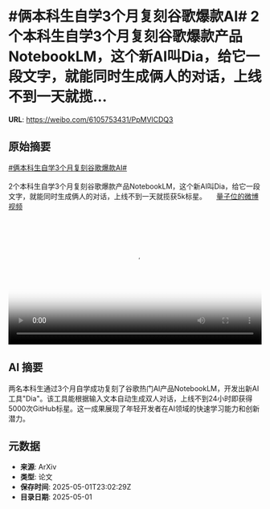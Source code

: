 # #俩本科生自学3个月复刻谷歌爆款AI# 2个本科生自学3个月复刻谷歌爆款产品NotebookLM，这个新AI叫Dia，给它一段文字，就能同时生成俩人的对话，上线不到一天就揽...

**URL**: https://weibo.com/6105753431/PpMVlCDQ3

## 原始摘要

<a href="https://m.weibo.cn/search?containerid=231522type%3D1%26t%3D10%26q%3D%23%E4%BF%A9%E6%9C%AC%E7%A7%91%E7%94%9F%E8%87%AA%E5%AD%A63%E4%B8%AA%E6%9C%88%E5%A4%8D%E5%88%BB%E8%B0%B7%E6%AD%8C%E7%88%86%E6%AC%BEAI%23&amp;extparam=%23%E4%BF%A9%E6%9C%AC%E7%A7%91%E7%94%9F%E8%87%AA%E5%AD%A63%E4%B8%AA%E6%9C%88%E5%A4%8D%E5%88%BB%E8%B0%B7%E6%AD%8C%E7%88%86%E6%AC%BEAI%23" data-hide=""><span class="surl-text">#俩本科生自学3个月复刻谷歌爆款AI#</span></a> <br><br>2个本科生自学3个月复刻谷歌爆款产品NotebookLM，这个新AI叫Dia，给它一段文字，就能同时生成俩人的对话，上线不到一天就揽获5k标星。 <a href="https://video.weibo.com/show?fid=1034:5160824541741065" data-hide=""><span class="url-icon"><img style="width: 1rem;height: 1rem" src="https://h5.sinaimg.cn/upload/2015/09/25/3/timeline_card_small_video_default.png" referrerpolicy="no-referrer"></span><span class="surl-text">量子位的微博视频</span></a> <br clear="both"><div style="clear: both"></div><video controls="controls" poster="https://tvax2.sinaimg.cn/orj480/006Fd7o3ly1i0xtqnyn9nj30u01hcq4g.jpg" style="width: 100%"><source src="https://f.video.weibocdn.com/o0/ZwpTJ3Uflx08nR2p1kXe01041200fZEe0E010.mp4?label=mp4_720p&amp;template=720x1280.24.0&amp;ori=0&amp;ps=1CwnkDw1GXwCQx&amp;Expires=1746144107&amp;ssig=Qxm9xiN8fs&amp;KID=unistore,video"><source src="https://f.video.weibocdn.com/o0/72LLdF1Alx08nR2p0rhC010412009cns0E010.mp4?label=mp4_hd&amp;template=540x960.24.0&amp;ori=0&amp;ps=1CwnkDw1GXwCQx&amp;Expires=1746144107&amp;ssig=fp%2BWthUUgv&amp;KID=unistore,video"><source src="https://f.video.weibocdn.com/o0/eNUtf1JHlx08nR2oEvNe010412005bIT0E010.mp4?label=mp4_ld&amp;template=360x640.24.0&amp;ori=0&amp;ps=1CwnkDw1GXwCQx&amp;Expires=1746144107&amp;ssig=iHxAjK1XC4&amp;KID=unistore,video"><p>视频无法显示，请前往<a href="https://video.weibo.com/show?fid=1034%3A5160824541741065" target="_blank" rel="noopener noreferrer">微博视频</a>观看。</p></video>

## AI 摘要

两名本科生通过3个月自学成功复刻了谷歌热门AI产品NotebookLM，开发出新AI工具"Dia"。该工具能根据输入文本自动生成双人对话，上线不到24小时即获得5000次GitHub标星。这一成果展现了年轻开发者在AI领域的快速学习能力和创新潜力。

## 元数据

- **来源**: ArXiv
- **类型**: 论文
- **保存时间**: 2025-05-01T23:02:29Z
- **目录日期**: 2025-05-01
